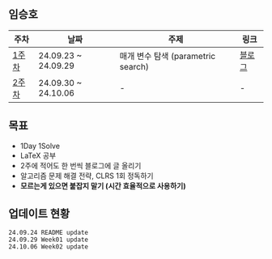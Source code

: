 ## 임승호

| 주차 | 날짜 | 주제 | 링크 |
|--|--|--|--|
| [1주차](https://github.com/pknu-wap/M-TIL/blob/main/YIM2UL2ET/Week01.md) | 24.09.23 ~ 24.09.29 | 매개 변수 탐색 (parametric search) | [블로그](https://yim2ul2et.github.io/posts/%EC%9D%B4%EB%B6%84%ED%83%90%EC%83%89%EA%B3%BC-%EB%A7%A4%EA%B0%9C%EB%B3%80%EC%88%98%ED%83%90%EC%83%89/) |
| [2주차](https://github.com/pknu-wap/M-TIL/blob/main/YIM2UL2ET/Week02.md) | 24.09.30 ~ 24.10.06 | - | - |

## 목표
- 1Day 1Solve
- LaTeX 공부
- 2주에 적어도 한 번씩 블로그에 글 올리기
- 알고리즘 문제 해결 전략, CLRS 1회 정독하기
- **모르는게 있으면 붙잡지 말기 (시간 효율적으로 사용하기)**

## 업데이트 현황
```
24.09.24 README update
24.09.29 Week01 update
24.10.06 Week02 update
```
